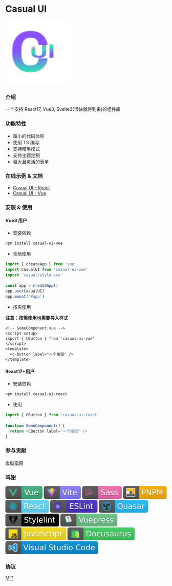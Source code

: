 # Casual UI

<img src="./packages/vue/docs/.vuepress/public/logo.svg" style="width: 200px;" />

### 介绍

一个支持 React17, Vue3, Svelte3(很快就将到来)的组件库

### 功能特性

- 超小的代码体积
- 使用 TS 编写
- 支持暗黑模式
- 支持主题定制
- 强大且灵活的表单

### 在线示例 & 文档

- [Casual UI - React](https://casual-ui-react.donsen.site/)
- [Casual UI - Vue](https://casual-ui-vue.donsen.site/)

### 安装 & 使用

#### Vue3 用户

- 安装依赖

```sh
npm install casual-ui-vue
```

- 全局使用

```js
import { createApp } from 'vue'
import CasualUI from 'casual-ui-vue'
import 'casual/style.css'

const app = createApp()
app.use(CasualUI)
app.mount('#app')
```

- 按需使用

**注意：按需使用也需要导入样式**

```vue
<!-- SomeComponent.vue -->
<script setup>
import { CButton } from 'casual-ui-vue'
</script>
<template>
  <c-button label="一个按钮" />
</template>
```

#### React17+用户

- 安装依赖

```sh
npm install casual-ui-react
```

- 使用

```js
import { CButton } from 'casual-ui-react'

function SomeComponent() {
  return <CButton label="一个按钮" />
}
```

### 参与贡献

[贡献指南](./CONTRIBUTING.md)

### 鸣谢

![Vue](./badges/vue.svg)
![Vite](./badges/vite.svg)
![Sass](./badges/sass.svg)
![PNPM](./badges/pnpm.svg)
![React](./badges/react.svg)
![ESLint](./badges/eslint.svg)
![Quasar](./badges/quasar.svg)
![Stylelint](./badges/stylelint.svg)
![Vuepress](./badges/vuepress.svg)
![Javascript](./badges/javascript.svg)
![Docusaurus](./badges/docusaurus.svg)
![VSCode](./badges/vscode.svg)

### 协议

[MIT](./LICENSE)

